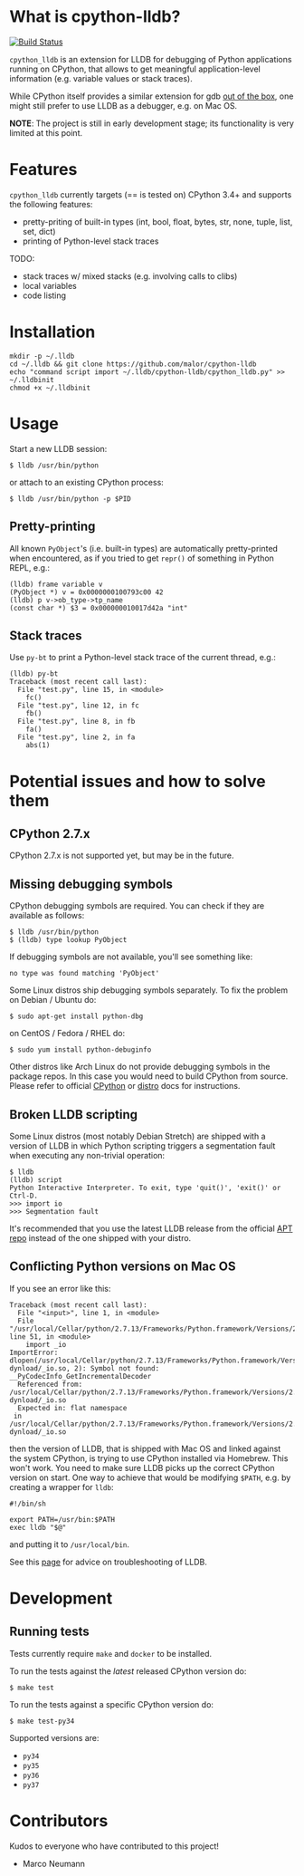 What is cpython-lldb?
=====================

[![Build Status](https://travis-ci.org/malor/cpython-lldb.svg?branch=master)](https://travis-ci.org/malor/cpython-lldb)

`cpython_lldb` is an extension for LLDB for debugging of Python applications
running on CPython, that allows to get meaningful application-level information
(e.g. variable values or stack traces).

While CPython itself provides a similar extension for gdb [out of the box](
https://github.com/python/cpython/blob/master/Tools/gdb/libpython.py),
one might still prefer to use LLDB as a debugger, e.g. on Mac OS.

**NOTE**: The project is still in early development stage; its functionality is very limited at this point.


Features
========

`cpython_lldb` currently targets (== is tested on) CPython 3.4+ and supports
 the following features:

* pretty-priting of built-in types (int, bool, float, bytes, str, none, tuple, list, set, dict)
* printing of Python-level stack traces

TODO:

* stack traces w/ mixed stacks (e.g. involving calls to clibs)
* local variables
* code listing


Installation
============

```shell
mkdir -p ~/.lldb
cd ~/.lldb && git clone https://github.com/malor/cpython-lldb
echo "command script import ~/.lldb/cpython-lldb/cpython_lldb.py" >> ~/.lldbinit
chmod +x ~/.lldbinit
```

Usage
=====

Start a new LLDB session:

```shell
$ lldb /usr/bin/python
```

or attach to an existing CPython process:

```shell
$ lldb /usr/bin/python -p $PID
```

Pretty-printing
---------------

All known `PyObject`'s (i.e. built-in types) are automatically pretty-printed
when encountered, as if you tried to get `repr()` of something in Python REPL,
e.g.:

```
(lldb) frame variable v
(PyObject *) v = 0x0000000100793c00 42
(lldb) p v->ob_type->tp_name
(const char *) $3 = 0x000000010017d42a "int"
```

Stack traces
------------

Use `py-bt` to print a Python-level stack trace of the current thread, e.g.:

```
(lldb) py-bt
Traceback (most recent call last):
  File "test.py", line 15, in <module>
    fc()
  File "test.py", line 12, in fc
    fb()
  File "test.py", line 8, in fb
    fa()
  File "test.py", line 2, in fa
    abs(1)
```

Potential issues and how to solve them
======================================

CPython 2.7.x
-------------

CPython 2.7.x is not supported yet, but may be in the future.

Missing debugging symbols
-------------------------

CPython debugging symbols are required. You can check if they are available as follows:

```shell
$ lldb /usr/bin/python
$ (lldb) type lookup PyObject
```

If debugging symbols are not available, you'll see something like:

```shell
no type was found matching 'PyObject'
```

Some Linux distros ship debugging symbols separately. To fix the problem on Debian / Ubuntu do:

```shell
$ sudo apt-get install python-dbg
```

on CentOS / Fedora / RHEL do:

```shell
$ sudo yum install python-debuginfo
```

Other distros like Arch Linux do not provide debugging symbols in the package repos. In this case
you would need to build CPython from source. Please refer to official [CPython](https://devguide.python.org/setup/#compiling)
or [distro](https://wiki.archlinux.org/index.php/Debug_-_Getting_Traces) docs for instructions.

Broken LLDB scripting
---------------------

Some Linux distros (most notably Debian Stretch) are shipped with a version of LLDB in which Python scripting
triggers a segmentation fault when executing any non-trivial operation:

```shell
$ lldb
(lldb) script
Python Interactive Interpreter. To exit, type 'quit()', 'exit()' or Ctrl-D.
>>> import io
>>> Segmentation fault
```

It's recommended that you use the latest LLDB release from the official [APT repo](https://apt.llvm.org/) instead
of the one shipped with your distro.

Conflicting Python versions on Mac OS
-------------------------------------

If you see an error like this:

```
Traceback (most recent call last):
  File "<input>", line 1, in <module>
  File "/usr/local/Cellar/python/2.7.13/Frameworks/Python.framework/Versions/2.7/lib/python2.7/io.py", line 51, in <module>
    import _io
ImportError: dlopen(/usr/local/Cellar/python/2.7.13/Frameworks/Python.framework/Versions/2.7/lib/python2.7/lib-dynload/_io.so, 2): Symbol not found: __PyCodecInfo_GetIncrementalDecoder
  Referenced from: /usr/local/Cellar/python/2.7.13/Frameworks/Python.framework/Versions/2.7/lib/python2.7/lib-dynload/_io.so
  Expected in: flat namespace
 in /usr/local/Cellar/python/2.7.13/Frameworks/Python.framework/Versions/2.7/lib/python2.7/lib-dynload/_io.so
```

then the version of LLDB, that is shipped with Mac OS and linked against the system CPython,
is trying to use CPython installed via Homebrew. This won't work. You need to make sure LLDB
picks up the correct CPython version on start. One way to achieve that would be modifying
`$PATH`, e.g. by creating a wrapper for `lldb`:

```
#!/bin/sh

export PATH=/usr/bin:$PATH
exec lldb "$@"
```

and putting it to `/usr/local/bin`.

See this [page](https://github.com/vadimcn/vscode-lldb/wiki/Troubleshooting) for advice on
troubleshooting of LLDB.

Development
===========

Running tests
-------------

Tests currently require `make` and `docker` to be installed.

To run the tests against the *latest* released CPython version do:

```
$ make test
```

To run the tests against a specific CPython version do:

```
$ make test-py34
```

Supported versions are:
* `py34`
* `py35`
* `py36`
* `py37`


Contributors
============

Kudos to everyone who have contributed to this project!

* Marco Neumann
